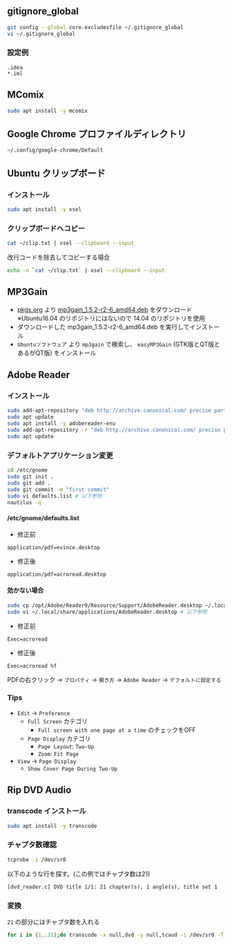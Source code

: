 ## gitignore_global
```bash
git config --global core.excludesfile ~/.gitignore_global
vi ~/.gitignore_global
```
### 設定例
```
.idea
*.iml
```

## MComix
```bash
sudo apt install -y mcomix
```

## Google Chrome プロファイルディレクトリ
```
~/.config/google-chrome/Default
```

## Ubuntu クリップボード
### インストール
```bash
sudo apt install -y xsel
```
### クリップボードへコピー
```bash
cat ~/clip.txt | xsel --clipboard --input
```
改行コードを除去してコピーする場合
```bash
echo -n `cat ~/clip.txt` | xsel --clipboard --input
```

## MP3Gain
* [pkgs.org](https://ubuntu.pkgs.org/14.04/ubuntu-universe-amd64/mp3gain_1.5.2-r2-6_amd64.deb.html)  より [mp3gain_1.5.2-r2-6_amd64.deb](http://archive.ubuntu.com/ubuntu/pool/universe/m/mp3gain/mp3gain_1.5.2-r2-6_amd64.deb) をダウンロード  
※Ubuntu16.04 のリポジトリにはないので 14.04 のリポジトリを使用
* ダウンロードした mp3gain_1.5.2-r2-6_amd64.deb を実行してインストール
* `Ubuntuソフトウェア` より `mp3gain` で検索し、 `easyMP3Gain` (GTK版とQT版とあるがQT版) をインストール

## Adobe Reader
### インストール
```bash
sudo add-apt-repository "deb http://archive.canonical.com/ precise partner"
sudo apt update
sudo apt install -y adobereader-enu
sudo add-apt-repository -r "deb http://archive.canonical.com/ precise partner"
sudo apt update
```
### デフォルトアプリケーション変更
```bash
cd /etc/gnome
sudo git init .
sudo git add .
sudo git commit -m "first commit"
sudo vi defaults.list # 以下参照
nautilus -q
```
#### /etc/gnome/defaults.list
* 修正前
```text
application/pdf=evince.desktop
```
* 修正後
```text
application/pdf=acroread.desktop
```
#### 効かない場合
```bash
sudo cp /opt/Adobe/Reader9/Resource/Support/AdobeReader.desktop ~/.local/share/applications/
sudo vi ~/.local/share/applications/AdobeReader.desktop # 以下参照
```
* 修正前
```text
Exec=acroread
```
* 修正後
```text
Exec=acroread %f
```
PDFの右クリック -> `プロパティ` -> `開き方` -> `Adobe Reader` -> `デフォルトに設定する`

### Tips
* `Edit` -> `Preference`
  * `Full Screen` カテゴリ
    * `Full screen with one page at a time` のチェックをOFF
  * `Page Display` カテゴリ
    * `Page Layout`: `Two-Up`
    * `Zoom`: `Fit Page`
* `View` -> `Page Display`
  * `Show Cover Page During Two-Up`

## Rip DVD Audio
### transcode インストール
```bash
sudo apt install -y transcode
```
### チャプタ数確認
```bash
tcprobe -i /dev/sr0
```
以下のような行を探す。(この例ではチャプタ数は21)
```text
[dvd_reader.c] DVD title 1/1: 21 chapter(s), 1 angle(s), title set 1
```

### 変換
`21` の部分にはチャプタ数を入れる
```bash
for i in {1..21};do transcode -x null,dvd -y null,tcaud -i /dev/sr0 -T 1,$i,1 -a 0 -E 44100,16,2 --lame_preset medium -m ~/Music/`printf "%02d" $i`.mp3; done
```
